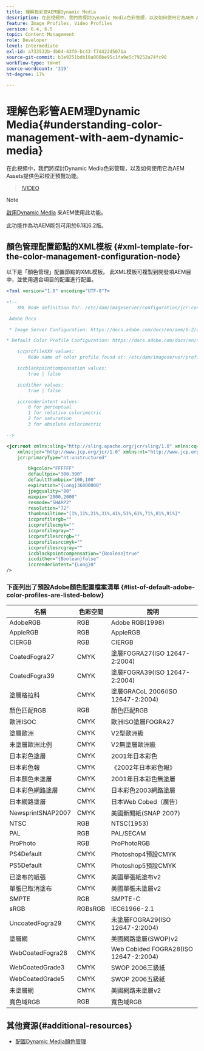 ```yaml
---
title: 理解色彩管AEM理Dynamic Media
description: 在此視頻中，我們將探討Dynamic Media色彩管理，以及如何使用它為AEM Assets提供色彩校正預覽功能。
feature: Image Profiles, Video Profiles
version: 6.4, 6.5
topic: Content Management
role: Developer
level: Intermediate
exl-id: a733532b-db64-43f6-bc43-f7d422d5071a
source-git-commit: b3e9251bdb18a008be95c1fa9e5c79252a74fc98
workflow-type: tm+mt
source-wordcount: '319'
ht-degree: 17%

---
```


# 理解色彩管AEM理Dynamic Media{#understanding-color-management-with-aem-dynamic-media}

在此視頻中，我們將探討Dynamic Media色彩管理，以及如何使用它為AEM Assets提供色彩校正預覽功能。

>[!VIDEO](https://video.tv.adobe.com/v/16792?quality=12&learn=on)

>[!NOTE]
>
>[啟用Dynamic Media](https://experienceleague.adobe.com/docs/experience-manager-release-information/aem-release-updates/previous-updates/aem-previous-versions.html) 來AEM使用此功能。

此功能作為功AEM能包可用於6.1和6.2版。

## 顏色管理配置節點的XML模板 {#xml-template-for-the-color-management-configuration-node}

以下是「顏色管理」配置節點的XML模板。 此XML模板可複製到開發項AEM目中，並使用適合項目的配置進行配置。

```xml
<?xml version="1.0" encoding="UTF-8"?>

<!--
    XML Node definition for: /etc/dam/imageserver/configuration/jcr:content/settings

 Adobe Docs

 * Image Server Configuration: https://docs.adobe.com/docs/en/aem/6-2/administer/content/dynamic-media/config-dynamic.html#Configuring%20Dynamic%20Media%20Image%20Settings

* Default Color Profile Configuration: https://docs.adobe.com/docs/en/aem/6-1/administer/content/dynamic-media/config-dynamic.html#Configuring%20the%20default%20color%20profiles

    iccprofileXXX values:
        Node name of color profile found at: /etc/dam/imageserver/profiles

    iccblackpointcompensation values:
        true | false

    iccdither values:
        true | false

    iccrenderintent values:
        0 for perceptual
        1 for relative colorimetric
        2 for saturation
        3 for absolute colorimetric

-->

<jcr:root xmlns:sling="http://sling.apache.org/jcr/sling/1.0" xmlns:cq="http://www.day.com/jcr/cq/1.0"
    xmlns:jcr="http://www.jcp.org/jcr/1.0" xmlns:nt="http://www.jcp.org/jcr/nt/1.0"
    jcr:primaryType="nt:unstructured"

        bkgcolor="FFFFFF"
        defaultpix="300,300"
        defaultthumbpix="100,100"
        expiration="{Long}36000000"
        jpegquality="80"
        maxpix="2000,2000"
        resmode="SHARP2"
        resolution="72"
        thumbnailtime="[1%,11%,21%,31%,41%,51%,61%,71%,81%,91%]"
        iccprofilergb=""
        iccprofilecmyk=""
        iccprofilegray=""
        iccprofilesrcrgb=""
        iccprofilesrccmyk=""
        iccprofilesrcgray=""
        iccblackpointcompensation="{Boolean}true"
        iccdither="{Boolean}false"
        iccrenderintent="{Long}0"
/>
```

### 下面列出了預設Adobe顏色配置檔案清單 {#list-of-default-adobe-color-profiles-are-listed-below}

| 名稱 | 色彩空間 | 說明 |
| ------------------- | ---------- | ------------------------------------- |
| AdobeRGB | RGB | Adobe RGB(1998) |
| AppleRGB | RGB | AppleRGB |
| CIERGB | RGB | CIERGB |
| CoatedFogra27 | CMYK | 塗層FOGRA27(ISO 12647-2:2004) |
| CoatedFogra39 | CMYK | 塗層FOGRA39(ISO 12647-2:2004) |
| 塗層格拉科 | CMYK | 塗層GRACoL 2006(ISO 12647-2:2004) |
| 顏色匹配RGB | RGB | 顏色匹配RGB |
| 歐洲ISOC | CMYK | 歐洲ISO塗層FOGRA27 |
| 塗層歐洲 | CMYK | V2型歐洲級 |
| 未塗層歐洲比例 | CMYK | V2無塗層歐洲級 |
| 日本彩色塗層 | CMYK | 2001年日本彩色 |
| 日本彩色報 | CMYK | 《2002年日本彩色報》 |
| 日本顏色未塗層 | CMYK | 2001年日本彩色無塗層 |
| 日本彩色網路塗層 | CMYK | 日本彩色2003網路塗層 |
| 日本網路塗層 | CMYK | 日本Web Cobed（廣告） |
| NewsprintSNAP2007 | CMYK | 美國新聞紙(SNAP 2007) |
| NTSC | RGB | NTSC(1953) |
| PAL | RGB | PAL/SECAM |
| ProPhoto | RGB | ProPhotoRGB |
| PS4Default | CMYK | Photoshop4預設CMYK |
| PS5Default | CMYK | Photoshop5預設CMYK |
| 已塗布的紙張 | CMYK | 美國單張紙塗布v2 |
| 單張已取消塗布 | CMYK | 美國單張未塗層v2 |
| SMPTE | RGB | SMPTE-C |
| sRGB | RGBsRGB | IEC61966-2.1 |
| UncoatedFogra29 | CMYK | 未塗層FOGRA29(ISO 12647-2:2004) |
| 塗層網 | CMYK | 美國網路塗層(SWOP)v2 |
| WebCoatedFogra28 | CMYK | Web Cobided FOGRA28(ISO 12647-2:2004) |
| WebCoatedGrade3 | CMYK | SWOP 2006三級紙 |
| WebCoatedGrade5 | CMYK | SWOP 2006五級紙 |
| 未塗層網 | CMYK | 美國網路未塗層v2 |
| 寬色域RGB | RGB | 寬色域RGB |

## 其他資源{#additional-resources}

* [配置Dynamic Media顏色管理](https://helpx.adobe.com/experience-manager/6-5/assets/using/config-dynamic.html#ConfiguringDynamicMediaColorManagement)
